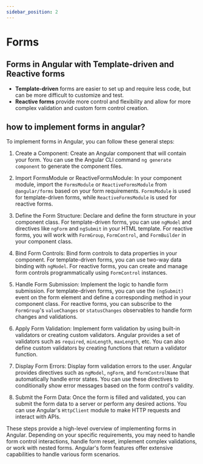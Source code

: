```yaml
---
sidebar_position: 2
---
```



# Forms

## Forms in Angular with Template-driven and Reactive forms
- **Template-driven** forms are easier to set up and require less code, but can be more difficult to customize and test.
- **Reactive forms** provide more control and flexibility and allow for more complex validation and custom form control creation.
## how to implement forms in angular?
To implement forms in Angular, you can follow these general steps:

1. Create a Component: Create an Angular component that will contain your form. You can use the Angular CLI command `ng generate component` to generate the component files.

2. Import FormsModule or ReactiveFormsModule: In your component module, import the `FormsModule` or `ReactiveFormsModule` from `@angular/forms` based on your form requirements. `FormsModule` is used for template-driven forms, while `ReactiveFormsModule` is used for reactive forms.

3. Define the Form Structure: Declare and define the form structure in your component class. For template-driven forms, you can use `ngModel` and directives like `ngForm` and `ngSubmit` in your HTML template. For reactive forms, you will work with `FormGroup`, `FormControl`, and `FormBuilder` in your component class.

4. Bind Form Controls: Bind form controls to data properties in your component. For template-driven forms, you can use two-way data binding with `ngModel`. For reactive forms, you can create and manage form controls programmatically using `FormControl` instances.

5. Handle Form Submission: Implement the logic to handle form submission. For template-driven forms, you can use the `(ngSubmit)` event on the form element and define a corresponding method in your component class. For reactive forms, you can subscribe to the `FormGroup`'s `valueChanges` or `statusChanges` observables to handle form changes and validations.

6. Apply Form Validation: Implement form validation by using built-in validators or creating custom validators. Angular provides a set of validators such as `required`, `minLength`, `maxLength`, etc. You can also define custom validators by creating functions that return a validator function.

7. Display Form Errors: Display form validation errors to the user. Angular provides directives such as `ngModel`, `ngForm`, and `formControlName` that automatically handle error states. You can use these directives to conditionally show error messages based on the form control's validity.

8. Submit the Form Data: Once the form is filled and validated, you can submit the form data to a server or perform any desired actions. You can use Angular's `HttpClient` module to make HTTP requests and interact with APIs.

These steps provide a high-level overview of implementing forms in Angular. Depending on your specific requirements, you may need to handle form control interactions, handle form reset, implement complex validations, or work with nested forms. Angular's form features offer extensive capabilities to handle various form scenarios.

